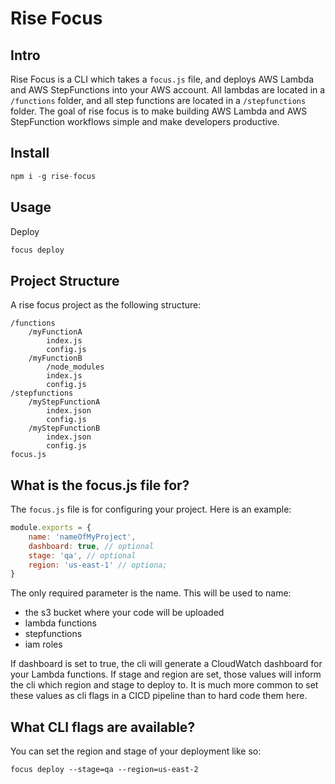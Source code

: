 # Rise Focus

## Intro

Rise Focus is a CLI which takes a `focus.js` file, and deploys AWS Lambda and AWS StepFunctions into your AWS account. All lambdas are located in a `/functions` folder, and all step functions are located in a `/stepfunctions` folder. The goal of rise focus is to make building AWS Lambda and AWS StepFunction workflows simple and make developers productive.

## Install

```ts
npm i -g rise-focus
```

## Usage

Deploy

```ts
focus deploy
```

## Project Structure

A rise focus project as the following structure:

```
/functions
    /myFunctionA
        index.js
        config.js
    /myFunctionB
        /node_modules
        index.js
        config.js
/stepfunctions
    /myStepFunctionA
        index.json
        config.js
    /myStepFunctionB
        index.json
        config.js
focus.js
```

## What is the focus.js file for?

The `focus.js` file is for configuring your project. Here is an example:

```js
module.exports = {
    name: 'nameOfMyProject',
    dashboard: true, // optional
    stage: 'qa', // optional
    region: 'us-east-1' // optiona;
}
```

The only required parameter is the name. This will be used to name:

-   the s3 bucket where your code will be uploaded
-   lambda functions
-   stepfunctions
-   iam roles

If dashboard is set to true, the cli will generate a CloudWatch dashboard for your Lambda functions. If stage and region are set, those values will inform the cli which region and stage to deploy to. It is much more common to set these values as cli flags in a CICD pipeline than to hard code them here.

## What CLI flags are available?

You can set the region and stage of your deployment like so:

```
focus deploy --stage=qa --region=us-east-2
```
